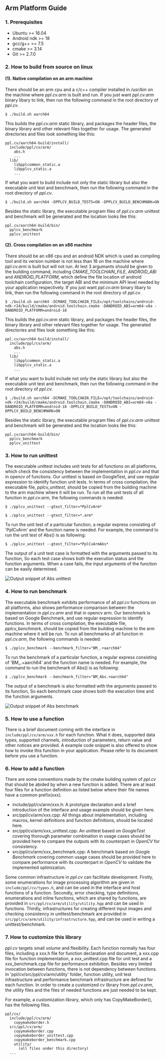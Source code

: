 ## Arm Platform Guide

### 1. Prerequisites

* Ubuntu >= 16.04
* Android ndk >= 18
* gcc/g++ >= 7.5
* cmake >= 3.14
* Git >= 2.7.0


### 2. How to build from source on linux

#### (1). Native compilation on an arm machine

There should be an arm cpu and a c/c++ compiler installed in */usr/bin* on the machine where *ppl.cv.arm* is built and run. If you just want *ppl.cv.arm* binary libary to link, then run the following command in the root directory of *ppl.cv*.

`$ ./build.sh aarch64`

This builds the *ppl.cv.arm* static library, and packages the header files, the binary library and other relevant files together for usage. The generated directories and files look something like this:

```
ppl.cv/aarch64-build/install/
  include/ppl/cv/arm/
    abs.h
    ...
  lib/
    libpplcommon_static.a
    libpplcv_static.a
    ...
```

If what you want to build include not only the static library but also the executable unit test and benchmark, then run the following command in the root directory of *ppl.cv*.

`$ ./build.sh aarch64 -DPPLCV_BUILD_TESTS=ON -DPPLCV_BUILD_BENCHMARK=ON`

Besides the static library, the executable program files of *ppl.cv.arm* unittest and benchmark will be generated and the location looks like this:

```
ppl.cv/aarch64-build/bin/
  pplcv_benchmark
  pplcv_unittest
```

#### (2). Cross compilation on an x86 machine

There should be an x86 cpu and an android NDK which is used as compiling tool and its version number is not less than 18 on the machine where *ppl.cv.arm* is built but will not run. At lest 3 argumants should be given to the building command, including *CMAKE_TOOLCHAIN_FILE*, *ANDROID_ABI* and *ANDROID_PLATFORM*, which define the file location of android toolchain configuration, the target ABI and the minimum API level needed by your application respectively. If you just want *ppl.cv.arm* binary libary to link, then run the following command in the root directory of *ppl.cv*.

`$ ./build.sh aarch64 -DCMAKE_TOOLCHAIN_FILE=/opt/toolchains/android-ndk-r24/build/cmake/android.toolchain.cmake -DANDROID_ABI=arm64-v8a -DANDROID_PLATFORM=android-18`

This builds the *ppl.cv.arm* static library, and packages the header files, the binary library and other relevant files together for usage. The generated directories and files look something like this:

```
ppl.cv/aarch64-build/install/
  include/ppl/cv/arm/
    abs.h
    ...
  lib/
    libpplcommon_static.a
    libpplcv_static.a
    ...
```

If what you want to build include not only the static library but also the executable unit test and benchmark, then run the following command in the root directory of *ppl.cv*.

`$ ./build.sh aarch64 -DCMAKE_TOOLCHAIN_FILE=/opt/toolchains/android-ndk-r24/build/cmake/android.toolchain.cmake -DANDROID_ABI=arm64-v8a -DANDROID_PLATFORM=android-18 -DPPLCV_BUILD_TESTS=ON -DPPLCV_BUILD_BENCHMARK=ON`

Besides the static library, the executable program files of *ppl.cv.arm* unittest and benchmark will be generated and the location looks like this:

```
ppl.cv/aarch64-build/bin/
  pplcv_benchmark
  pplcv_unittest
```


### 3. How to run unittest

The executable unittest includes unit tests for all functions on all platforms, which check the consistency between the implementation in *ppl.cv* and that in opencv of functions. Our unittest is based on GoogleTest, and use regular expression to identify function unit tests. In terms of cross compilation, the executable file, *pplcv_unittest*, should be copied from the building machine to the arm machine where it will be run. To run all the unit tests of all function in *ppl.cv.arm*, the following commands is needed:

`$ ./pplcv_unittest --gtest_filter=*PplCvArm*`

`$ ./pplcv_unittest --gtest_filter=*.arm*`

To run the unit test of a particular function, a regular express consisting of 'PplCvArm' and the function name is needed. For example, the command to run the unit test of Abs() is as following:

`$ ./pplcv_unittest --gtest_filter=*PplCvArmAbs*`

The output of a unit test case is formatted with the arguments passed to its function, So each test case shows both the execution status and the function arguments. When a case fails, the input arguments of the function can be easily determined.

![Output snippet of Abs unittest](images/arm_abs_unittest.png)


### 4. How to run benchmark

The executable benchmark exhibits performance of all *ppl.cv* functions on all platforms, also shows performance comparison between the implementation in *ppl.cv.arm* and that in opencv arm. Our benchmark is based on Google Benchmark, and use regular expression to identify functions. In terms of cross compilation, the executable file, *pplcv_benchmark*, should be copied from the building machine to the arm machine where it will be run. To run all benchmarks of all function in *ppl.cv.arm*, the following commands is needed:

`$ ./pplcv_benchmark --benchmark_filter="BM_.+aarch64"`

To run the benchmark of a particular function, a regular express consisting of 'BM_.+aarch64' and the function name is needed. For example, the command to run the benchmark of Abs() is as following:

`$ ./pplcv_benchmark --benchmark_filter="BM_Abs.+aarch64"`

The output of a benchmark is also formatted with the arguments passed to its function, So each benchmark case shows both the execution time and the function arguments.

![Output snippet of Abs benchmark](images/arm_abs_benchmark.png)


### 5. How to use a function

There is a brief document coming with the interface in `include/ppl/cv/arm/xxx.h` for each function. What it does, supported data types, supported channels, introduction of parameters, return value and other notices are provided. A example code snippet is also offered to show how to invoke this function in your application. Please refer to its document before you use a function.


### 6. How to add a function

There are some conventions made by the cmake building system of *ppl.cv* that should be abided by when a new function is added. There are at least four files for a function definition as listed below where their file names have a common prefix(xxx).

* include/ppl/cv/arm/xxx.h: A prototype declaration and a brief introduction of the interface and usage example should be given here.
* src/ppl/cv/arm/xxx.cpp: All things about implementation, including macros, kernel definitions and function definitions, should be located here.
* src/ppl/cv/arm/xxx_unittest.cpp: An unittest based on *GoogleTest* covering thorough parameter combination in usage cases should be provided here to compare the outputs with its counterpart in *OpenCV* for consistency.
* src/ppl/cv/arm/xxx_benchmark.cpp: A benchmark based on *Google Benchmark* covering common usage cases should be provided here to compare performance with its counterpart in *OpenCV* to validate the implemented optimization.

Some common infrastructure in *ppl.cv* can facilitate development. Firstly, some enumerations for image processing algorithm are given in `include/ppl/cv/types.h`, and can be used in the interface and host functions of a function. Secondly, error checking, type definitions, enumerations and inline functions, which are shared by functions, are provided in `src/ppl/cv/arm/utility/utility.hpp` and can be used in functions. Thirdly, infrastructures for creating different input images and checking consistency in unittest/benchmark are provided in `src/ppl/cv/arm/utility/infrastructure.hpp`, and can be used in writing a unittest/benchmark.


### 7. How to customize this library

*ppl.cv* targets small volume and flexibility. Each function normally has four files, including a xxx.h file for function declaration and document, a xxx.cpp file for function implementation, a xxx_unittest.cpp file for unit test and a xxx_benchmark.cpp file for performance exhibition. Besides very limited invocation between functions, there is not dependency between functions. In 'ppl/cv/src/ppl/cv/arm/utility' folder, function utility, unit test infrastructure and performance benchmark infrastructure are defined for each function. In order to create a customized cv library from *ppl.cv.arm*, the utility files and the files of needed functions are just needed to be kept.

For example, a customization library, which only has CopyMakeBorder(), has the following files.

```
ppl/cv/
  include/ppl/cv/arm/
    copymakeborder.h
  src/ppl/cv/arm/
    copymakeborder.cpp
    copymakeborder_unittest.cpp
    copymakeborder_benchmark.cpp
    utility/
      (all files under this directory)
  ...

```
